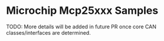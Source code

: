 ﻿# Microchip Mcp25xxx Samples

TODO: More details will be added in future PR once core CAN classes/interfaces are determined.

